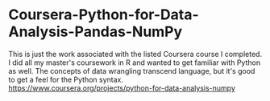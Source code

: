# Coursera-Python-for-Data-Analysis-Pandas-NumPy
This is just the work associated with the listed Coursera course I completed. I did all my master's coursework in R and wanted to get familiar with Python as well. The concepts of data wrangling transcend language, but it's good to get a feel for the Python syntax.
https://www.coursera.org/projects/python-for-data-analysis-numpy
